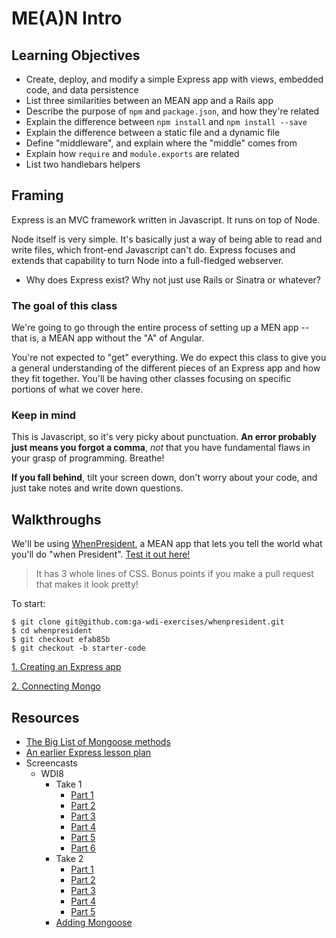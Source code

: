 # ME(A)N Intro

## Learning Objectives

- Create, deploy, and modify a simple Express app with views, embedded code, and data persistence
- List three similarities between an MEAN app and a Rails app
- Describe the purpose of `npm` and `package.json`, and how they're related
- Explain the difference between `npm install` and `npm install --save`
- Explain the difference between a static file and a dynamic file
- Define "middleware", and explain where the "middle" comes from
- Explain how `require` and `module.exports` are related
- List two handlebars helpers

## Framing

Express is an MVC framework written in Javascript. It runs on top of Node.

Node itself is very simple. It's basically just a way of being able to read and write files, which front-end Javascript can't do. Express focuses and extends that capability to turn Node into a full-fledged webserver.

- Why does Express exist? Why not just use Rails or Sinatra or whatever?

### The goal of this class

We're going to go through the entire process of setting up a MEN app -- that is, a MEAN app without the "A" of Angular.

You're not expected to "get" everything. We do expect this class to give you a general understanding of the different pieces of an Express app and how they fit together. You'll be having other classes focusing on specific portions of what we cover here.

### Keep in mind

This is Javascript, so it's very picky about punctuation. **An error probably just means you forgot a comma**, *not* that you have fundamental flaws in your grasp of programming. Breathe!

**If you fall behind**, tilt your screen down, don't worry about your code, and just take notes and write down questions.

## Walkthroughs

We'll be using [WhenPresident](https://github.com/ga-wdi-exercises/whenpresident/commits/master), a MEAN app that lets you tell the world what you'll do "when President". [Test it out here!](https://whenpresident.herokuapp.com/)

> It has 3 whole lines of CSS. Bonus points if you make a pull request that makes it look pretty!

To start:

```
$ git clone git@github.com:ga-wdi-exercises/whenpresident.git
$ cd whenpresident
$ git checkout efab85b
$ git checkout -b starter-code
```

[1. Creating an Express app](1-creating-an-express-app.md)

[2. Connecting Mongo](2-connecting-mongo.md)

## Resources

- [The Big List of Mongoose methods](http://mongoosejs.com/docs/api.html)
- [An earlier Express lesson plan](https://github.com/ga-wdi-lessons/express-intro)
- Screencasts
  - WDI8
    - Take 1
      - [Part 1](https://youtu.be/i7gF0jIKYV0)
      - [Part 2](https://youtu.be/2_oWtEwR9ls)
      - [Part 3](https://youtu.be/huGXxXLo3Tc)
      - [Part 4](https://youtu.be/tWNbczMsnug)
      - [Part 5](https://youtu.be/RaRr1n8K2yU)
      - [Part 6](https://youtu.be/ddHtx5dbBD0)
    - Take 2
      - [Part 1](https://youtu.be/cH0gfO3W9Pc)
      - [Part 2](https://youtu.be/fzD_0AzYQEQ)
      - [Part 3](https://youtu.be/1Myb4VFF0D0)
      - [Part 4](https://youtu.be/jjyJuIjWO84)
      - [Part 5](https://youtu.be/cMudVdKCajY)
    - [Adding Mongoose](https://youtu.be/DpAz2EnAj2E)
